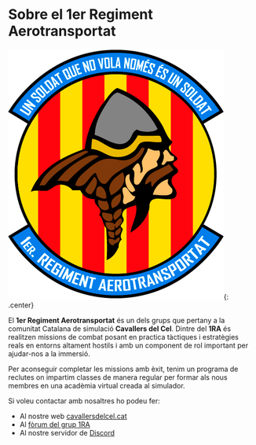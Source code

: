 # **Sobre el 1er Regiment Aerotransportat**

![image](_imatges/cc_arma_v4_440.png){: .center}

El **1er Regiment Aerotransportat** és un dels grups que pertany a la comunitat Catalana de simulació **Cavallers del Cel**. Dintre del **1RA** és realitzen missions de combat posant en practica tàctiques i estratègies reals en entorns altament hostils i amb un component de rol important per ajudar-nos a la immersió.

Per aconseguir completar les missions amb èxit, tenim un programa de reclutes on impartim classes de manera regular per formar als nous membres en una acadèmia virtual creada al simulador.

Si voleu contactar amb nosaltres ho podeu fer:

  - Al nostre web [cavallersdelcel.cat](http://www.cavallersdelcel.cat)
  - Al [fòrum del grup 1RA](http://www.cavallersdelcel.cat/forums/viewforum.php?f=26)
  - Al nostre servidor de [Discord](https://discord.gg/4RGJdTv)